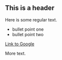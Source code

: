 ## This is a header

Here is some regular text.

* bullet point one
* bullet point two

[Link to Google](http://www.google.ca)

More text.
